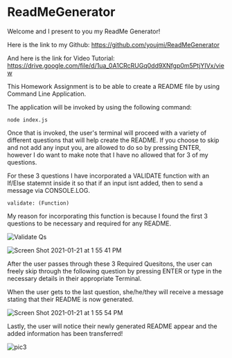 # ReadMeGenerator

Welcome and I present to you my ReadMe Generator!

Here is the link to my Github: https://github.com/youjmi/ReadMeGenerator

And here is the link for Video Tutorial: https://drive.google.com/file/d/1ua_0A1CRcRUGq0dd9XNfgp0m5PtjYIVx/view


This Homework Assignment is to be able to create a README file by using Command Line Application. 

The application will be invoked by using the following command:

```
node index.js
```
Once that is invoked, the user's terminal will proceed with a variety of different questions that will help create the README. If you choose to skip and not add any input you, are allowed to do so by pressing ENTER, however I do want to make note that I have no allowed that for 3 of my questions. 

For these 3 questions I have incorporated a VALIDATE function with an If/Else statemnt inside it so that if an input isnt added, then to send a message via CONSOLE.LOG. 

```
validate: (Function)
```

My reason for incorporating this function is because I found the first 3 questions to be necessary and required for any README. 

![Validate Qs](https://user-images.githubusercontent.com/73494581/105398236-1b1b8880-5bf0-11eb-8a28-87faa223999a.png)

![Screen Shot 2021-01-21 at 1 55 41 PM](https://user-images.githubusercontent.com/73494581/105398479-69308c00-5bf0-11eb-9e9d-64427a16e502.png)

After the user passes through these 3 Required Quesitons, the user can freely skip through the following question by pressing ENTER or type in the necessary details in their appropriate Terminal.

When the user gets to the last question, she/he/they will receive a message stating that their README is now generated. 

![Screen Shot 2021-01-21 at 1 55 54 PM](https://user-images.githubusercontent.com/73494581/105398478-69308c00-5bf0-11eb-81ab-f8fd8b6fd4c9.png)

Lastly, the user will notice their newly generated README appear  and the added information has been transferred!

![pic3](https://user-images.githubusercontent.com/73494581/105398230-18b92e80-5bf0-11eb-80f9-97cc904714f8.png)

